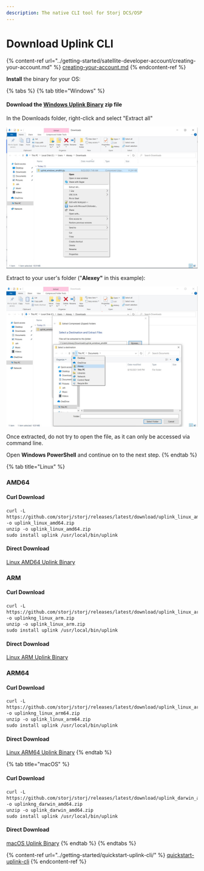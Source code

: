 ```yaml
---
description: The native CLI tool for Storj DCS/OSP
---
```


# Download Uplink CLI

{% content-ref url="../getting-started/satellite-developer-account/creating-your-account.md" %}
[creating-your-account.md](../getting-started/satellite-developer-account/creating-your-account.md)
{% endcontent-ref %}

**Install** the binary for your OS:

{% tabs %}
{% tab title="Windows" %}
#### Download the [Windows Uplink Binary](https://github.com/storj/storj/releases/latest/download/uplink\_windows\_amd64.zip) zip file

In the Downloads folder, right-click and select "Extract all"

![](<../.gitbook/assets/image (117).png>)

Extract to your user's folder ("**Alexey"** in this example):

![](<../.gitbook/assets/image (120).png>)

Once extracted, do not try to open the file, as it can only be accessed via command line.

Open **Windows PowerShell** and continue on to the next step.
{% endtab %}

{% tab title="Linux" %}
### AMD64

#### Curl Download

```
curl -L https://github.com/storj/storj/releases/latest/download/uplink_linux_amd64.zip -o uplink_linux_amd64.zip
unzip -o uplink_linux_amd64.zip
sudo install uplink /usr/local/bin/uplink
```

#### Direct Download

[Linux AMD64 Uplink Binary](https://github.com/storj/storj/releases/latest/download/uplink\_linux\_amd64.zip)

### ARM

#### Curl Download

```
curl -L https://github.com/storj/storj/releases/latest/download/uplink_linux_arm.zip -o uplinkng_linux_arm.zip
unzip -o uplink_linux_arm.zip
sudo install uplink /usr/local/bin/uplink
```

#### Direct Download

[Linux ARM Uplink Binary](https://github.com/storj/storj/releases/latest/download/uplink\_linux\_arm.zip)

### ARM64

#### Curl Download

```
curl -L https://github.com/storj/storj/releases/latest/download/uplink_linux_arm64.zip -o uplinkng_linux_arm64.zip
unzip -o uplink_linux_arm64.zip
sudo install uplink /usr/local/bin/uplink
```

#### Direct Download

[Linux ARM64 Uplink Binary](https://github.com/storj/storj/releases/latest/download/uplink\_linux\_arm64.zip)
{% endtab %}

{% tab title="macOS" %}
#### Curl Download

```
curl -L https://github.com/storj/storj/releases/latest/download/uplink_darwin_amd64.zip -o uplinkng_darwin_amd64.zip
unzip -o uplink_darwin_amd64.zip
sudo install uplink /usr/local/bin/uplink
```

#### Direct Download

[macOS Uplink Binary](https://github.com/storj/storj/releases/latest/download/uplink\_darwin\_amd64.zip)
{% endtab %}
{% endtabs %}

{% content-ref url="../getting-started/quickstart-uplink-cli/" %}
[quickstart-uplink-cli](../getting-started/quickstart-uplink-cli/)
{% endcontent-ref %}
